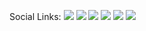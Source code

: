 Social Links: <a href="https://github.com/2E0PGS/" target="_blank"><img style="max-width: 23px;" src="/assets/social/github.ico"/></a> <a href="https://bitbucket.org/2E0PGS/" target="_blank"><img style="max-width: 24px;" src="/assets/social/bitbucket.ico"/></a> <a href="https://twitter.com/M3PGS" target="_blank"><img style="max-width: 20px;" src="/assets/social/twitter.ico"/></a> <a href="https://www.facebook.com/2e0pgs" target="_blank"><img style="max-width: 20px;" src="/assets/social/facebook.ico"/></a> <a href="https://www.youtube.com/channel/UC4IVhv2NEz8Piceh4ot91og" target="_blank"><img style="max-width: 20px;" src="/assets/social/youtube.ico"/></a> <a href="https://www.minds.com/2E0PGS" target="_blank"><img style="max-width: 20px;" src="/assets/social/minds.ico"/></a>
